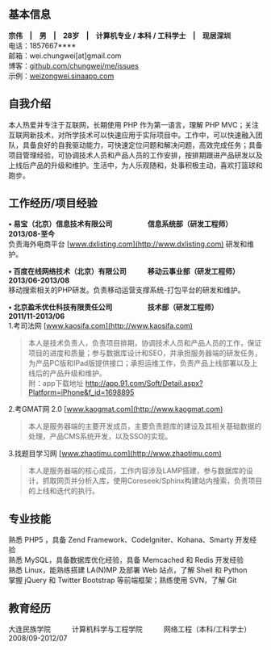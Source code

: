 基本信息
---
**宗伟　|　男　|　28岁　|　计算机专业 / 本科 / 工科学士　|　现居深圳**  
电话：1857667****  
邮箱：wei.chungwei[at]gmail.com  
博客：<a href="https://github.com/chungwei/me/issues" target="_blank">github.com/chungwei/me/issues</a>  
示例：<a href="http://weizongwei.sinaapp.com" target="_blank">weizongwei.sinaapp.com</a>  

自我介绍
---
本人热爱并专注于互联网，长期使用 PHP 作为第一语言，理解 PHP MVC；关注互联网新技术，对所学技术可以快速应用于实际项目中。工作中，可以快速融入团队，具备良好的自我驱动能力，可快速定位问题和解决问题，高效完成任务；具备项目管理经验，可协调技术人员和产品人员的工作安排，按排期跟进产品研发以及上线后产品的升级和维护。生活中，为人乐观随和，处事积极主动，喜欢打篮球和跑步。

工作经历/项目经验
---
**•&nbsp;易宝（北京）信息技术有限公司　　　　　信息系统部（研发工程师）　　　　2013/08-至今**  
负责海外电商平台&nbsp;[www.dxlisting.com](http://www.dxlisting.com) 研发和维护。

**•&nbsp;百度在线网络技术（北京）有限公司　　　移动云事业部（研发工程师）　　　2013/06-2013/08**  
移动搜索相关的PHP研发。负责移动运营支撑系统-打包平台的研发和维护。

**•&nbsp;北京盈禾优仕科技有限责任公司　　　　　技术部（研发工程师）　　　　　　2011/11-2013/06**  
1.考司法网&nbsp;[www.kaosifa.com](http://www.kaosifa.com)
>本人是技术负责人，负责项目排期，协调技术人员和产品人员的工作，保证项目的进度和质量；参与数据库设计和SEO，并承担服务器端的研发任务，为产品PC版和IPad版提供接口；承担运维工作，负责产品上线部署以及上线后的产品升级和维护。  
附：app下载地址 http://app.91.com/Soft/Detail.aspx?Platform=iPhone&f_id=1698895

2.考GMAT网 2.0&nbsp;[www.kaogmat.com](http://www.kaogmat.com)
>本人是服务器端的主要开发成员，主要负责题库的建设及其相关基础数据的处理，产品CMS系统开发，以及SSO的实现。

3.找题目学习网&nbsp;[www.zhaotimu.com](http://www.zhaotimu.com)

>本人是服务器端的核心成员，工作内容涉及LAMP搭建，参与数据库的设计，抓取网页并分析入库，使用Coreseek/Sphinx构建站内搜索，负责项目的上线和迭代的执行。

专业技能
---
熟悉 PHP5 ，具备 Zend Framework、CodeIgniter、Kohana、Smarty 开发经验  
熟悉 MySQL，具备数据库优化经验，具备 Memcached 和 Redis 开发经验  
熟悉 Linux，能熟练搭建 LA(N)MP 及部署 Web 站点，了解 Shell 和 Python  
掌握 jQuery 和 Twitter Bootstrap 等前端框架；熟练使用 SVN，了解 Git  

教育经历
---
大连民族学院　　　计算机科学与工程学院　　　网络工程（本科/工科学士）　　　2008/09-2012/07

